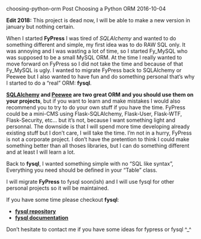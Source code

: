 choosing-python-orm
Post
Choosing a Python ORM
2016-10-04





**Edit 2018:** This project is dead now, I will be able to make a new version in january but nothing certain.

When I started **FyPress** I was tired of *SQLAlchemy* and wanted to do something different and simple, my first idea was to do RAW SQL only. It was annoying and I was wasting a lot of time, so I started Fy_MySQL who was supposed to be a small MySQL ORM. At the time I really wanted to move forward on FyPress so I did not take the time and because of that Fy_MySQL is ugly. I wanted to migrate FyPress back to SQLAlchemy or Peewee but I also wanted to have fun and do something personal that’s why I started to do a “real” ORM: **fysql**.

**[SQLAlchemy](https://github.com/Fy-/fysql) and [Peewee](https://github.com/Fy-/fysql) are two great ORM and you should use them on your projects**, but if you want to learn and make mistakes I would also recommend you to try to do your own stuff if you have the time. FyPress could be a mini-CMS using Flask-SQLAlchemy, Flask-User, Flask-WTF, Flask-Security, etc… but it’s not, because I want something light and personnal. The downside is that I will spend more time developing already existing stuff but I don’t care, I will take the time. I’m not in a hurry, FyPress is not a corporate project. I don’t have the pretention to think I could make something better than all thoses libraries, but I can do something different and at least I will learn a lot.

Back to **fysql**, I wanted something simple with no “SQL like syntax”, Everything you need should be defined in your “Table” class.

I will migrate **FyPress** to fysql soon(ish) and I will use fysql for other personal projects so it will be maintained.

If you have some time please checkout **fysql**:

- [**fysql repository**](https://github.com/Fy-/fysql)
- [**fysql documentation**](https://github.com/Fy-/fysql)

Don’t hesitate to contact me if you have some ideas for fypress or fysql ^_^